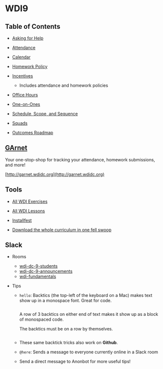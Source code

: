 # WDI9
## Table of Contents
- [Asking for Help](asking-for-help.md)

- [Attendance](attendance.md)

- [Calendar](http://ga-dc.github.io/wdi9/calendar.html)

- [Homework Policy](homework-policy.md)

- [Incentives](incentives.md)
  - Includes attendance and homework policies

- [Office Hours](office-hours.md)

- [One-on-Ones](one-on-ones.md)

- [Schedule, Scope, and Sequence](scope-and-sequence.md)

- [Squads](squads.md)

- [Outcomes Roadmap](https://docs.google.com/document/d/1uxq2Z_UPrlUJSlSGXgOWfC-A-3F6tWdzd1uqMxcaktA/edit)

## [GArnet](http://garnet.wdidc.org)
Your one-stop-shop for tracking your attendance, homework submissions, and more!

[http://garnet.wdidc.org](http://garnet.wdidc.org)

## Tools
- [All WDI Exercises](http://repotagger.github.io?name=ga-wdi-exercises)

- [All WDI Lessons](http://repotagger.github.io?name=ga-wdi-lessons)

- [Installfest](https://github.com/ga-dc/installfest)

- [Download the whole curriculum in one fell swoop](https://github.com/ga-dc/curriculum-collector)

## Slack
- Rooms
  - [wdi-dc-9-students](https://ga-students.slack.com/messages/wdi-dc-9-students/)
  - [wdi-dc-9-announcements](https://ga-students.slack.com/messages/wdi-dc-9-announce/)
  - [wdi-fundamentals](https://ga-students.slack.com/messages/wdi-fundamentals/)

- Tips
  - `hello`: Backtics (the top-left of the keyboard on a Mac) makes text show up in a monospace font. Great for code.

    ```

    ```

    A row of 3 backtics on either end of text makes it show up as a block of monospaced code.

    The backtics must be on a row by themselves.

    ```

    ```

  - These same backtick tricks also work on **Github**.
  - `@here`: Sends a message to everyone currently online in a Slack room
  - Send a direct message to Anonbot for more useful tips!
